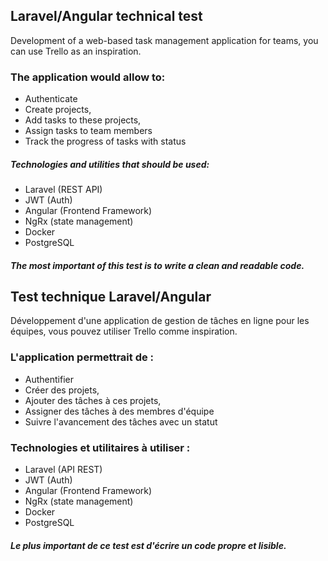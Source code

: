 ## Laravel/Angular technical test
Development of a web-based task management application for teams, you can use Trello as an inspiration.

### The application would allow to:

* Authenticate
* Create projects,
* Add tasks to these projects,
* Assign tasks to team members
* Track the progress of tasks with status

##### Technologies and utilities that should be used:

* Laravel (REST API)
* JWT (Auth)
* Angular (Frontend Framework)
* NgRx (state management)
* Docker
* PostgreSQL

##### The most important of this test is to write a clean and readable code.


## Test technique Laravel/Angular
Développement d'une application de gestion de tâches en ligne pour les équipes, vous pouvez utiliser Trello comme inspiration.

### L'application permettrait de :

* Authentifier
* Créer des projets,
* Ajouter des tâches à ces projets,
* Assigner des tâches à des membres d'équipe
* Suivre l'avancement des tâches avec un statut

### Technologies et utilitaires à utiliser :

* Laravel (API REST)
* JWT (Auth)
* Angular (Frontend Framework)
* NgRx (state management)
* Docker
* PostgreSQL

##### Le plus important de ce test est d'écrire un code propre et lisible.
